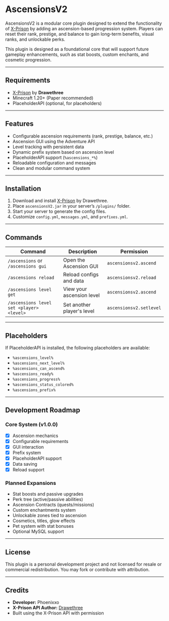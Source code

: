 # AscensionsV2

AscensionsV2 is a modular core plugin designed to extend the functionality of [X-Prison](https://www.spigotmc.org/resources/x-prison-1-8-1-20-all-in-one-prison-core.83058/) by adding an ascension-based progression system. Players can reset their rank, prestige, and balance to gain long-term benefits, visual ranks, and unlockable perks.

This plugin is designed as a foundational core that will support future gameplay enhancements, such as stat boosts, custom enchants, and cosmetic progression.

---

## Requirements

- [X-Prison](https://www.spigotmc.org/resources/x-prison-1-8-1-20-all-in-one-prison-core.83058/) by **Drawethree**
- Minecraft 1.20+ (Paper recommended)
- PlaceholderAPI (optional, for placeholders)

---

## Features

- Configurable ascension requirements (rank, prestige, balance, etc.)
- Ascension GUI using the Adventure API
- Level tracking with persistent data
- Dynamic prefix system based on ascension level
- PlaceholderAPI support (`%ascensions_*%`)
- Reloadable configuration and messages
- Clean and modular command system

---

## Installation

1. Download and install [X-Prison](https://www.spigotmc.org/resources/x-prison-1-8-1-20-all-in-one-prison-core.83058/) by Drawethree.
2. Place `ascensionsV2.jar` in your server’s `/plugins/` folder.
3. Start your server to generate the config files.
4. Customize `config.yml`, `messages.yml`, and `prefixes.yml`.

---

## Commands

| Command                            | Description                          | Permission                  |
|-----------------------------------|--------------------------------------|-----------------------------|
| `/ascensions` or `/ascensions gui`| Open the Ascension GUI               | `ascensionsv2.ascend`       |
| `/ascensions reload`              | Reload configs and data              | `ascensionsv2.reload`       |
| `/ascensions level get`           | View your ascension level            | `ascensionsv2.ascend`       |
| `/ascensions level set <player> <level>` | Set another player's level     | `ascensionsv2.setlevel`     |

---

## Placeholders

If PlaceholderAPI is installed, the following placeholders are available:

- `%ascensions_level%`
- `%ascensions_next_level%`
- `%ascensions_can_ascend%`
- `%ascensions_ready%`
- `%ascensions_progress%`
- `%ascensions_status_colored%`
- `%ascensions_prefix%`

---

## Development Roadmap

### Core System (v1.0.0)
- [x] Ascension mechanics
- [x] Configurable requirements
- [x] GUI interaction
- [x] Prefix system
- [x] PlaceholderAPI support
- [x] Data saving
- [x] Reload support

### Planned Expansions
- Stat boosts and passive upgrades
- Perk tree (active/passive abilities)
- Ascension Contracts (quests/missions)
- Custom enchantments system
- Unlockable zones tied to ascension
- Cosmetics, titles, glow effects
- Pet system with stat bonuses
- Optional MySQL support

---

## License

This plugin is a personal development project and not licensed for resale or commercial redistribution. You may fork or contribute with attribution.

---

## Credits

- **Developer:** Phoenixxo  
- **X-Prison API Author:** [Drawethree](https://www.spigotmc.org/members/drawethree.520091/)  
- Built using the X-Prison API with permission
